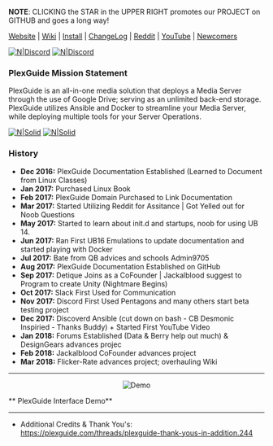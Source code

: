 **NOTE**:  CLICKING the STAR in the UPPER RIGHT promotes our PROJECT on GITHUB and goes a long way!

[Website](https://plexguide.com) | [Wiki](https://wiki.plexguide.com) | [Install](https://plexguide.com/threads/plexguide-install-instructions.243/) | [ChangeLog](https://github.com/Admin9705/PlexGuide.com-The-Awesome-Plex-Server/blob/Version-5/ChangeLog.md) | [Reddit](https://www.reddit.com/r/plexguide/) | [YouTube](https://plexguide.com/threads/youtube-videos.436/) | [Newcomers](https://plexguide.com/threads/for-pg-newcomers.653/)

[![N|Discord](https://plexguide.com/pics/github/discord1.png)](https://plexguide.com/threads/plexguide-discord-information.471/) [![N|Discord](https://plexguide.com/pics/github/donate.png)](https://plexguide.com/dbtech-donate/monthly-developer-costs.1/donate)

### PlexGuide Mission Statement ###

PlexGuide is an all-in-one media solution that deploys a Media Server through the use of Google Drive; serving as an unlimited back-end storage. PlexGuide utilizes Ansible and Docker to streamline your Media Server, while deploying multiple tools for your Server Operations.

[![N|Solid](https://camo.githubusercontent.com/348b82630f4f5be3c775c9caed3bb5765b0b3018/687474703a2f2f692e696d6775722e636f6d2f785370773438322e706e67)](https://plexguide.com/forums/pg-scripting.94/) [![N|Solid](https://camo.githubusercontent.com/653f9f8e115242dddb8f6282d17c8ef550844294/687474703a2f2f692e696d6775722e636f6d2f6d464f304f75582e706e67)](https://plexguide.com/forums/development.14/)

### History ###

* **Dec 2016:** PlexGuide Documentation Established (Learned to Document from Linux Classes)
* **Jan 2017:** Purchased Linux Book
* **Feb 2017:** PlexGuide Domain Purchased to Link Documentation
* **Mar 2017:** Started Utilizing Reddit for Assitance | Got Yelled out for Noob Questions
* **May 2017:** Started to learn about init.d and startups, noob for using UB 14.
* **Jun 2017:** Ran First UB16 Emulations to update documentation and started playing with Docker
* **Jul 2017:** Bate from QB advices and schools Admin9705
* **Aug 2017:** PlexGuide Documentation Established on GitHub
* **Sep 2017:** Detique Joins as a CoFounder | Jackalblood suggest to Program to create Unity (Nightmare Begins)
* **Oct 2017:** Slack First Used for Communication
* **Nov 2017:** Discord First Used Pentagons and many others start beta testing project
* **Dec 2017:** Discoverd Ansible (cut down on bash - CB Desmonic Inspiried - Thanks Buddy) + Started First YouTube Video
* **Jan 2018:** Forums Established (Data & Berry help out much) & DesignGears advances projec
* **Feb 2018:** Jackalblood CoFounder advances project
* **Mar 2018:** Flicker-Rate advances project; overhauling Wiki

----------------------------------------------------------------------
<p align="center">
  <img src="https://plexguide.com/demo40.png" alt="Demo"/>
</p>
** PlexGuide Interface Demo**

---------------------------------
- Additional Credits & Thank You's: https://plexguide.com/threads/plexguide-thank-yous-in-addition.244
